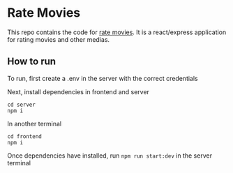 # Rate Movies

This repo contains the code for [rate movies](https://rate-movies.azurewebsites.net/). It is a react/express application for rating movies and other medias.

## How to run

To run, first create a .env in the server with the correct credentials

Next, install dependencies in frontend and server

```
cd server
npm i
```

In another terminal

```
cd frontend
npm i
```

Once dependencies have installed, run `npm run start:dev` in the server terminal
